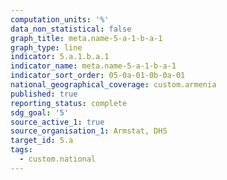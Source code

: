```yaml
---
computation_units: '%'
data_non_statistical: false
graph_title: meta.name-5-a-1-b-a-1
graph_type: line
indicator: 5.a.1.b.a.1
indicator_name: meta.name-5-a-1-b-a-1
indicator_sort_order: 05-0a-01-0b-0a-01
national_geographical_coverage: custom.armenia
published: true
reporting_status: complete
sdg_goal: '5'
source_active_1: true
source_organisation_1: Armstat, DHS
target_id: 5.a
tags:
  - custom.national
---
```


